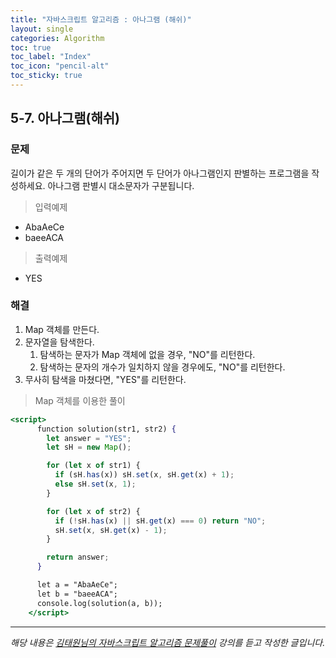 ```yaml
---
title: "자바스크립트 알고리즘 : 아나그램 (해쉬)"
layout: single
categories: Algorithm
toc: true
toc_label: "Index"
toc_icon: "pencil-alt"
toc_sticky: true
---
```


## 5-7. 아나그램(해쉬)

### 문제

길이가 같은 두 개의 단어가 주어지면 두 단어가 아나그램인지 판별하는 프로그램을 작성하세요. 아나그램 판별시 대소문자가 구분됩니다.

> 입력예제

- AbaAeCe
- baeeACA

> 출력예제

- YES

### 해결

1. Map 객체를 만든다.
2. 문자열을 탐색한다.
   1. 탐색하는 문자가 Map 객체에 없을 경우, "NO"를 리턴한다.
   2. 탐색하는 문자의 개수가 일치하지 않을 경우에도, "NO"를 리턴한다.
3. 무사히 탐색을 마쳤다면, "YES"를 리턴한다.

> Map 객체를 이용한 풀이

```jsx
<script>
      function solution(str1, str2) {
        let answer = "YES";
        let sH = new Map();

        for (let x of str1) {
          if (sH.has(x)) sH.set(x, sH.get(x) + 1);
          else sH.set(x, 1);
        }

        for (let x of str2) {
          if (!sH.has(x) || sH.get(x) === 0) return "NO";
          sH.set(x, sH.get(x) - 1);
        }

        return answer;
      }

      let a = "AbaAeCe";
      let b = "baeeACA";
      console.log(solution(a, b));
    </script>
```

---

_해당 내용은 [김태원님의 자바스크립트 알고리즘 문제풀이](https://www.inflearn.com/course/%EC%9E%90%EB%B0%94%EC%8A%A4%ED%81%AC%EB%A6%BD%ED%8A%B8-%EC%95%8C%EA%B3%A0%EB%A6%AC%EC%A6%98-%EB%AC%B8%EC%A0%9C%ED%92%80%EC%9D%B4/dashboard) 강의를 듣고 작성한 글입니다._
